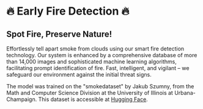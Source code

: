 # 🔥 Early Fire Detection 🔥

## Spot Fire, Preserve Nature! 
Effortlessly tell apart smoke from clouds using our smart fire detection technology. Our system is enhanced by a comprehensive database of more than 14,000 images and sophisticated machine learning algorithms, 
facilitating prompt identification of fire. Fast, intelligent, and vigilant – we safeguard our environment against the initial threat signs.

The model was trained on the "smokedataset" by Jakub Szumny, from the Math and Computer Science Division at the University of Illinois at Urbana-Champaign. 
This dataset is accessible at [Hugging Face](https://huggingface.co/datasets/sagecontinuum/smokedataset).
